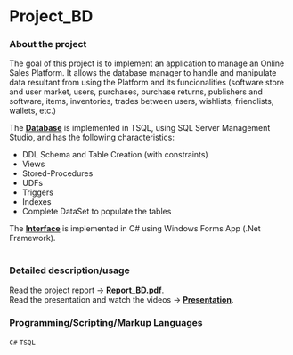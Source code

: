# Project_BD

### About the project
The goal of this project is to implement an application to manage an Online Sales Platform. It allows the database manager to handle and manipulate data resultant from using the Platform and its funcionalities (software store and user market, users, purchases, purchase returns, publishers and software, items, inventories, trades between users, wishlists, friendlists, wallets, etc.)

The [**Database**](Database_SQL) is implemented in TSQL, using SQL Server Management Studio, and has the following characteristics:
  - DDL Schema and Table Creation (with constraints)
  - Views
  - Stored-Procedures
  - UDFs
  - Triggers
  - Indexes
  - Complete DataSet to populate the tables

   The [**Interface**](Final_Project) is implemented in C# using Windows Forms App (.Net Framework).
    <br/><br/>
    
### Detailed description/usage
Read the project report -> [**Report_BD.pdf**](Report_BD.pdf). <br/>
Read the presentation and watch the videos -> [**Presentation**](Presentation).

### Programming/Scripting/Markup Languages
`C#` `TSQL` 
